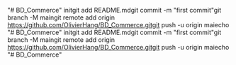 "# BD_Commerce"  initgit add README.mdgit commit -m "first commit"git branch -M maingit remote add origin https://github.com/OlivierHang/BD_Commerce.gitgit push -u origin maiecho "# BD_Commerce"  initgit add README.mdgit commit -m "first commit"git branch -M maingit remote add origin https://github.com/OlivierHang/BD_Commerce.gitgit push -u origin maiecho "# BD_Commerce" 
